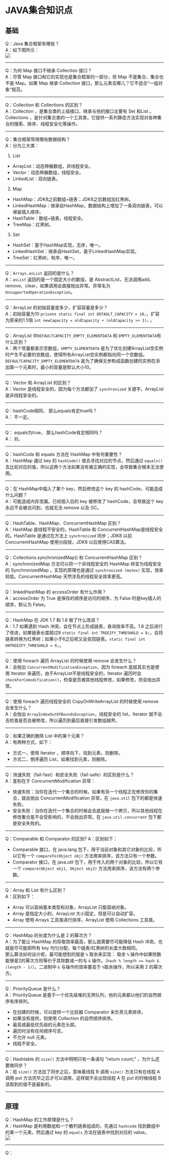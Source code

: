 # JAVA集合知识点

## 基础

Q：Java 集合框架有哪些？  
A：如下图所示：  
![](https://www.runoob.com/wp-content/uploads/2014/01/2243690-9cd9c896e0d512ed.gif)
***
Q：为何 Map 接口不继承 Collection 接口？  
A：尽管 Map 接口和它的实现也是集合框架的一部分，但 Map 不是集合，集合也不是 Map。如果 Map 继承 Collection 接口，那么元素去哪儿？它不适合“一组对象”规范。  
***
Q：Collection 和 Collections 的区别？  
A：Collection ，是集合类的上级接口，继承与他的接口主要有 Set 和List 。Collections ，是针对集合类的一个工具类，它提供一系列静态方法实现对各种集合的搜索、排序、线程安全化等操作。  
***
Q：集合框架常用哪些数据结构？  
A：分为三大类：  
1. List
  - ArrayList：动态伸展数组，非线程安全。
  - Vector：动态伸展数组，线程安全。
  - LinkedList：双向链表。
2. Map
  - HashMap：JDK8之前数组+链表；JDK8之后数组加红黑树。
  - LinkedHashMap：继承自HashMap，数据结构上增加了一条双向链表，可以保留插入顺序。
  - HashTable：数组+链表，线程安全。
  - TreeMap：红黑树。
3. Set
  - HashSet：基于HashMap实现，无序，唯一。
  - LinkedHashSet：继承自HashSet，基于LinkedHashMap实现。
  - TreeSet：红黑树，有序，唯一。
***
Q：`Arrays.asList` 返回的是什么？  
A：`asList` 返回的是一个固定大小的数组，是 AbstractList，无法调用add、remove、clear，如果调用会直接抛出异常。异常名为 `UnsupportedOperationException`。  
***
Q：ArrayList 的初始容量是多少，扩容容量是多少？  
A：初始容量为10 `private static final int DEFAULT_CAPACITY = 10;`，扩容为原来的1.5倍 `int newCapacity = oldCapacity + (oldCapacity >> 1);` 。  
***
Q：ArrayList 中`DEFAULTCAPACITY_EMPTY_ELEMENTDATA` 和 `EMPTY_ELEMENTDATA`有什么区别？  
A：两个常量都表示空数组，`EMPTY_ELEMENTDATA` 是为了优化创建ArrayList空实例时产生不必要的空数组，使得所有ArrayList空实例都指向同一个空数组。`DEFAULTCAPACITY_EMPTY_ELEMENTDATA` 是为了确保无参构成函数创建的实例在添加第一个元素时，最小的容量是默认大小10。  
***
Q：Vector 和 ArrayList 的区别？  
A：Vector 是线程安全的，因为每个方法都加了 `synchronized` 关键字。ArrayList 是非线程安全的。  
***
Q：hashCode相同， 那么equals肯定true吗？  
A： 不一定。
***
Q： equals为true， 那么hashCode肯定相同吗？  
A： 对。
***
Q：hashCode 和 equals 方法在 HashMap 中有何重要性？  
A：HashMap 通过 key 的 `hashCode()` 值去寻找对应的节点，然后通过 `equals()` 去比较对应的值，所以这两个方法如果没有被正确的实现，会导致集合根本无法使用。  
***
Q：在 HashMap中插入了某个 key，然后修改这个 key 的 hashCode，可能造成什么问题？   
A：可能造成内存泄漏。已经插入后的 key 被修改了 hashCode，会导致这个 key 永远不会被访问到，也就无法 remove 以及 GC。   
***
Q：HashTable、HashMap、ConcurrentHashMap 区别？   
A：HashMap 是线程不安全的，HashTable 和 ConcurrentHashMap是线程安全的。HashTable 是通过在方法上 `synchronized` 同步；JDK8 以前 ConcurrentHashMap 使用分段锁，JDK8 以后使用CAS算法。  
***
Q：Collections.synchronizedMap() 和 ConcurrentHashMap 区别？   
A：synchronizedMap 方法可以将一个非线程安全的 HashMap 转变为线程安全的 SynchronizedMap ，实现的原理也是通过 `synchronized (mutex)` 实现，效率较低。ConcurrentHashMap 天然涉及的线程安全效率更高。  
***
Q：linkedHashMap 的 accessOrder 有什么作用？  
A：accessOrder 为 True 是保存的顺序是访问的顺序，为 False 时是key插入的顺序，默认为 False。
***
Q：HashMap 在 JDK 1.7 和 1.8 做了什么改进？  
A：1.7 如果遇到 Hash 冲突，会在节点上形成链表，查询效率不高。1.8 之后进行了改进，如果链表长度超过8 `static final int TREEIFY_THRESHOLD = 8;`，会将链表转换为红黑树；如果小于6之后呢又会变回链表。`static final int UNTREEIFY_THRESHOLD = 6;`。   
***
Q：使用 foreach 遍历 ArrayList 的时候使用 remove 会发生什么？  
A：会抛出 `ConcurrentModificationException`，因为 foreach 底层其实也是使用 Iterator 来遍历，由于ArrayList不是线程安全的，Iterator 遍历时会 `checkForComodification()`，检查是否被其他线程修改，如果修改，则会抛出异常。  
***
Q：使用 foreach 遍历线程安全的 CopyOnWriteArrayList 的时候使用 remove 会发生什么？   
A：会抛出 `ArrayIndexOutOfBoundsException`，线程安全的 list，Iterator 就不会去检查是否会被修改，所以遍历到最后直接引发数组越界。  
***
Q：如果正确的删除 List 中的某个元素？  
A：有两种方式，如下：  
- 方式一，使用 Iterator ，顺序向下，找到元素，则删除。  
- 方式二，倒序遍历 List，如果找到元素，则删除。  

***
Q：快速失败（fail-fast）和安全失败（fail-safe）的区别是什么？  
A：差别在于 ConcurrentModification 异常：  
- 快速失败：当你在迭代一个集合的时候，如果有另一个线程正在修改你的集合，就会抛出 ConcurrentModification 异常，在 `java.util` 包下的都是快速失败。  
- 安全失败：当你在迭代一个集合的时候会去底层做一个拷贝，所以其他线程在修改集合是不会受影响的，不会抛出异常。在 `java.util.concurrent` 包下都是安全失败的。  
***
Q：Comparable 和 Comparator 的区别?
A：区别如下：
- Comparable 接口，在 java.lang 包下，用于当前对象和其它对象的比较，所以它有一个 `compareTo(Object obj)` 方法用来排序，该方法只有一个参数。
- Comparator 接口，在 java.util 包下，用于传入的两个对象的比较，所以它有一个 `compare(Object obj1, Object obj2)` 方法用来排序，该方法有两个参数。
***
Q：Array 和 List 有什么区别？  
A：区别如下：  
- Array 可以容纳基本类型和对象，ArrayList 只能容纳对象。  
- Array 是指定大小的，ArrayList 大小固定，但是可以自动扩容。   
- Array 使用 Arrays 工具类进行排序，ArrayList 使用 Collections 工具类。  

***
Q：HashMap 的长度为什么是 2 的幂次方？  
A：为了能让 HashMap 的存取效率最高，那么就需要尽可能降低 Hash 冲突。也就是尽可能把所有 key 均匀分配，每个链表/红黑树的长度大致相同。  
那么算法如何设计呢，最可能想到的就是 `%` 取余来实现：  取余 `%` 操作中如果除数能够是2的幂次方则等价于其除数减一的与 `&` 操作。（`hash % length == hash & (length - 1)`）。二进制中 `&` 与操作的效率要高于 `%`取余操作，所以采用 2 的幂次方。  
***
Q：PriorityQueue 是什么？  
A：PriorityQueue 是基于一个优先级堆的无界队列，他的元素都以他们的自然顺序有序排列。  
- 在创建的时候，可以提供一个比较器 Comparator 来负责元素排序。  
- 如果没有提供，则使用 Collection 的自然顺序排序。  
- 最高或最低优先级的元素在头部。  
- 遍历时没有任何顺序可言。  
- 不允许 null 元素。  
- 线程不安全。  
***
Q：Hashtable 的 `size()` 方法中明明只有一条语句 "return count;" ，为什么还要做同步？  
A：给 `size()` 方法加了同步之后，意味着线程 B 调用 `size()` 方法只有在线程 A 调用 put 方法完毕之后才可以调用，这样就不会出现线程 A 在 put 的时候线程 B 读取到的值不是最新的。  
***

## 原理

Q：HashMap 的工作原理是什么？  
A：HashMap 是利用数组和一个散列链表组成的，先通过 `hashcode` 找到数组中的某一个元素，然后通过 key 的 `equals` 方法在链表中找到对应的 value。  
![](http://dl2.iteye.com/upload/attachment/0017/7479/3f05dd61-955e-3eb2-bf8e-31da8a361148.jpg)
***
Q：
